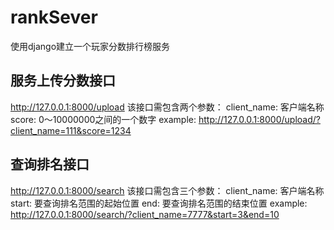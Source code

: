 # rankSever
使用django建立一个玩家分数排行榜服务

## 服务上传分数接口
http://127.0.0.1:8000/upload
该接口需包含两个参数：
client_name: 客户端名称
score: 0～10000000之间的一个数字
example: http://127.0.0.1:8000/upload/?client_name=111&score=1234

## 查询排名接口
http://127.0.0.1:8000/search
该接口需包含三个参数：
client_name: 客户端名称
start: 要查询排名范围的起始位置
end: 要查询排名范围的结束位置
example: http://127.0.0.1:8000/search/?client_name=7777&start=3&end=10

